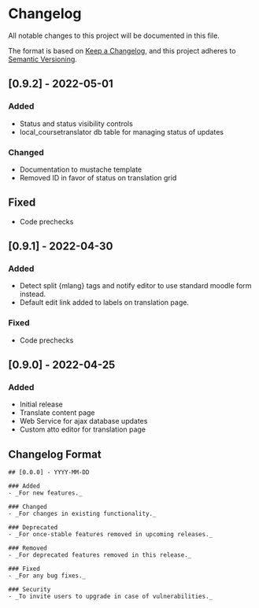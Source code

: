 # Changelog

All notable changes to this project will be documented in this file.

The format is based on [Keep a Changelog](https://keepachangelog.com/en/1.0.0/),
and this project adheres to [Semantic Versioning](https://semver.org/spec/v2.0.0.html).

## [0.9.2] - 2022-05-01

### Added
- Status and status visibility controls
- local_coursetranslator db table for managing status of updates

### Changed
- Documentation to mustache template
- Removed ID in favor of status on translation grid

## Fixed
- Code prechecks

## [0.9.1] - 2022-04-30

### Added
- Detect split {mlang} tags and notify editor to use standard moodle form instead.
- Default edit link added to labels on translation page.

### Fixed
- Code prechecks

## [0.9.0] - 2022-04-25

### Added
- Initial release
- Translate content page
- Web Service for ajax database updates
- Custom atto editor for translation page

## Changelog Format

```
## [0.0.0] - YYYY-MM-DD

### Added
- _For new features._

### Changed
- _For changes in existing functionality._

### Deprecated
- _For once-stable features removed in upcoming releases._

### Removed
- _For deprecated features removed in this release._

### Fixed
- _For any bug fixes._

### Security
- _To invite users to upgrade in case of vulnerabilities._
```